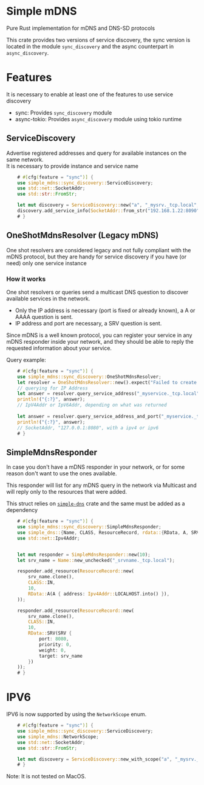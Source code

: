 # Simple mDNS

Pure Rust implementation for mDNS and DNS-SD protocols

This crate provides two versions of service discovery, the sync version is located in the module `sync_discovery` and the async counterpart in `async_discovery`.  


# Features

It is necessary to enable at least one of the features to use service discovery

- sync: Provides `sync_discovery` module 
- async-tokio: Provides `async_discovery` module using tokio runtime

## ServiceDiscovery
Advertise registered addresses and query for available instances on the same network.  
It is necessary to provide instance and service name

```rust  
    # #[cfg(feature = "sync")] {
    use simple_mdns::sync_discovery::ServiceDiscovery;
    use std::net::SocketAddr;
    use std::str::FromStr;

    let mut discovery = ServiceDiscovery::new("a", "_mysrv._tcp.local", 60).expect("Invalid Service Name");
    discovery.add_service_info(SocketAddr::from_str("192.168.1.22:8090").unwrap().into());
    # }
```


## OneShotMdnsResolver (Legacy mDNS)
One shot resolvers are considered legacy and not fully compliant with the mDNS protocol, but they are handy for service discovery if you have (or need) only one service instance

### How it works
One shot resolvers or queries send a multicast DNS question to discover available services in the network.  
- Only the IP address is necessary (port is fixed or already known), a A or AAAA question is sent.
- IP address and port are necessary, a SRV question is sent.

Since mDNS is a well known protocol, you can register your service in any mDNS responder inside your network, and they should be able to reply the requested information about your service.

Query example:
```rust  
    # #[cfg(feature = "sync")] {
    use simple_mdns::sync_discovery::OneShotMdnsResolver;
    let resolver = OneShotMdnsResolver::new().expect("Failed to create resolver");
    // querying for IP Address
    let answer = resolver.query_service_address("_myservice._tcp.local").expect("Failed to query service address");
    println!("{:?}", answer);
    // IpV4Addr or IpV6Addr, depending on what was returned
    
    let answer = resolver.query_service_address_and_port("_myservice._tcp.local").expect("Failed to query service address and port");
    println!("{:?}", answer);
    // SocketAddr, "127.0.0.1:8080", with a ipv4 or ipv6
    # }
```

## SimpleMdnsResponder
In case you don't have a mDNS responder in your network, or for some reason don't want to use the ones available.

This responder will list for any mDNS query in the network via Multicast and will reply only to the resources that were added.

This struct relies on [`simple-dns`](https://crates.io/crates/simple-dns) crate and the same must be added as a dependency

```rust  
    # #[cfg(feature = "sync")] {
    use simple_mdns::sync_discovery::SimpleMdnsResponder;
    use simple_dns::{Name, CLASS, ResourceRecord, rdata::{RData, A, SRV}};
    use std::net::Ipv4Addr;


    let mut responder = SimpleMdnsResponder::new(10);
    let srv_name = Name::new_unchecked("_srvname._tcp.local");

    responder.add_resource(ResourceRecord::new(
        srv_name.clone(),
        CLASS::IN,
        10,
        RData::A(A { address: Ipv4Addr::LOCALHOST.into() }),
    ));

    responder.add_resource(ResourceRecord::new(
        srv_name.clone(),
        CLASS::IN,
        10,
        RData::SRV(SRV {
            port: 8080,
            priority: 0,
            weight: 0,
            target: srv_name
        })
    ));
    # }
```

# IPV6

IPV6 is now supported by using the `NetworkScope` enum.  

```rust  
    # #[cfg(feature = "sync")] {
    use simple_mdns::sync_discovery::ServiceDiscovery;
    use simple_mdns::NetworkScope;
    use std::net::SocketAddr;
    use std::str::FromStr;

    let mut discovery = ServiceDiscovery::new_with_scope("a", "_mysrv._tcp.local", 60, None, NetworkScope::V4).expect("Invalid Service Name");
    # }
```


Note: It is not tested on MacOS.
